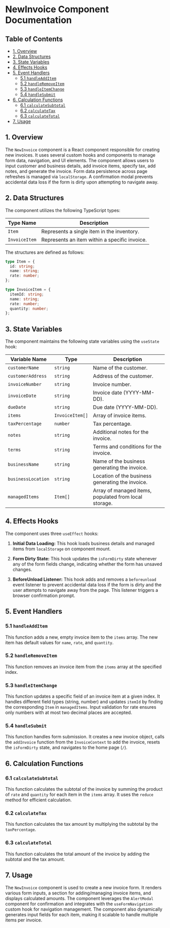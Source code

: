 # NewInvoice Component Documentation

## Table of Contents

* [1. Overview](#1-overview)
* [2. Data Structures](#2-data-structures)
* [3. State Variables](#3-state-variables)
* [4. Effects Hooks](#4-effects-hooks)
* [5. Event Handlers](#5-event-handlers)
    * [5.1 `handleAddItem`](#51-handleadditem)
    * [5.2 `handleRemoveItem`](#52-handleremoveitem)
    * [5.3 `handleItemChange`](#53-handleitemchange)
    * [5.4 `handleSubmit`](#54-handlesubmit)
* [6. Calculation Functions](#6-calculation-functions)
    * [6.1 `calculateSubtotal`](#61-calculatesubtotal)
    * [6.2 `calculateTax`](#62-calculatetax)
    * [6.3 `calculateTotal`](#63-calculatetotal)
* [7. Usage](#7-usage)


## 1. Overview

The `NewInvoice` component is a React component responsible for creating new invoices. It uses several custom hooks and components to manage form data, navigation, and UI elements.  The component allows users to input customer and business details, add invoice items, specify tax, add notes, and generate the invoice.  Form data persistence across page refreshes is managed via `localStorage`.  A confirmation modal prevents accidental data loss if the form is dirty upon attempting to navigate away.


## 2. Data Structures

The component utilizes the following TypeScript types:

| Type Name     | Description                                      |
|---------------|--------------------------------------------------|
| `Item`        | Represents a single item in the inventory.       |
| `InvoiceItem` | Represents an item within a specific invoice.     |


The structures are defined as follows:

```typescript
type Item = {
  id: string;
  name: string;
  rate: number;
};

type InvoiceItem = {
  itemId: string;
  name: string;
  rate: number;
  quantity: number;
};
```

## 3. State Variables

The component maintains the following state variables using the `useState` hook:

| Variable Name         | Type                     | Description                                                                  |
|-----------------------|--------------------------|------------------------------------------------------------------------------|
| `customerName`        | `string`                 | Name of the customer.                                                        |
| `customerAddress`     | `string`                 | Address of the customer.                                                     |
| `invoiceNumber`       | `string`                 | Invoice number.                                                              |
| `invoiceDate`         | `string`                 | Invoice date (YYYY-MM-DD).                                                  |
| `dueDate`             | `string`                 | Due date (YYYY-MM-DD).                                                      |
| `items`               | `InvoiceItem[]`          | Array of invoice items.                                                     |
| `taxPercentage`       | `number`                 | Tax percentage.                                                              |
| `notes`               | `string`                 | Additional notes for the invoice.                                            |
| `terms`               | `string`                 | Terms and conditions for the invoice.                                        |
| `businessName`        | `string`                 | Name of the business generating the invoice.                                |
| `businessLocation`    | `string`                 | Location of the business generating the invoice.                            |
| `managedItems`        | `Item[]`                  | Array of managed items, populated from local storage.                       |


## 4. Effects Hooks

The component uses three `useEffect` hooks:

1. **Initial Data Loading:** This hook loads business details and managed items from `localStorage` on component mount.

2. **Form Dirty State:** This hook updates the `isFormDirty` state whenever any of the form fields change, indicating whether the form has unsaved changes.

3. **BeforeUnload Listener:** This hook adds and removes a `beforeunload` event listener to prevent accidental data loss if the form is dirty and the user attempts to navigate away from the page.  This listener triggers a browser confirmation prompt.


## 5. Event Handlers

### 5.1 `handleAddItem`

This function adds a new, empty invoice item to the `items` array.  The new item has default values for `name`, `rate`, and `quantity`.

### 5.2 `handleRemoveItem`

This function removes an invoice item from the `items` array at the specified index.

### 5.3 `handleItemChange`

This function updates a specific field of an invoice item at a given index. It handles different field types (string, number) and updates `itemId` by finding the corresponding `Item` in `managedItems`.  Input validation for rate ensures only numbers with at most two decimal places are accepted.


### 5.4 `handleSubmit`

This function handles form submission. It creates a new invoice object, calls the `addInvoice` function from the `InvoiceContext` to add the invoice, resets the `isFormDirty` state, and navigates to the home page (`/`).


## 6. Calculation Functions

### 6.1 `calculateSubtotal`

This function calculates the subtotal of the invoice by summing the product of `rate` and `quantity` for each item in the `items` array.  It uses the `reduce` method for efficient calculation.

### 6.2 `calculateTax`

This function calculates the tax amount by multiplying the subtotal by the `taxPercentage`.

### 6.3 `calculateTotal`

This function calculates the total amount of the invoice by adding the subtotal and the tax amount.


## 7. Usage

The `NewInvoice` component is used to create a new invoice form.  It renders various form inputs, a section for adding/managing invoice items, and displays calculated amounts.  The component leverages the `AlertModal` component for confirmation and integrates with the `useFormNavigation` custom hook for navigation management.  The component also dynamically generates input fields for each item, making it scalable to handle multiple items per invoice.

